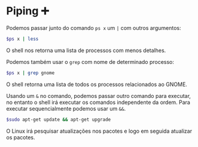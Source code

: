 # Piping ➕

Podemos passar junto do comando `ps x` um `|` com outros argumentos:
    
```bash
$ps x | less
```
O shell nos retorna uma lista de processos com menos detalhes.

Podemos também usar o `grep` com nome de determinado processo:

```bash
$ps x | grep gnome
```
O shell retorna uma lista de todos os processos relacionados ao GNOME.

Usando um `&` no comando, podemos passar outro comando para executar, no entanto o shell irá executar os comandos independente da ordem. Para executar sequencialmente podemos usar um `&&`.

```bash
$sudo apt-get update && apt-get upgrade
```
O Linux irá pesquisar atualizações nos pacotes e logo em seguida atualizar os pacotes.